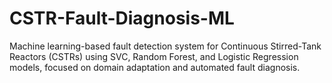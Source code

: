 # CSTR-Fault-Diagnosis-ML
Machine learning-based fault detection system for Continuous Stirred-Tank Reactors (CSTRs) using SVC, Random Forest, and Logistic Regression models, focused on domain adaptation and automated fault diagnosis.
